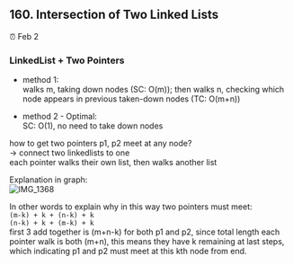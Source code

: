 ## 160. Intersection of Two Linked Lists

:alarm_clock: Feb 2

### LinkedList + Two Pointers

- method 1:\
walks m, taking down nodes (SC: O(m)); then walks n, checking which node appears in previous taken-down nodes (TC: O(m+n))

- method 2 - Optimal:\
SC: O(1), no need to take down nodes

how to get two pointers p1, p2 meet at any node?\
-> connect two linkedlists to one\
each pointer walks their own list, then walks another list

Explanation in graph:\
![IMG_1368](https://user-images.githubusercontent.com/51430523/216388937-6a5dd1c9-0e0c-4513-9de2-c8ff91d645a4.jpg)

In other words to explain why in this way two pointers must meet:\
`(m-k) + k + (n-k) + k`\
`(n-k) + k + (m-k) + k`\
first 3 add together is (m+n-k) for both p1 and p2, since total length each pointer walk is both (m+n), this means they have k remaining at last steps,\
which indicating p1 and p2 must meet at this kth node from end.
